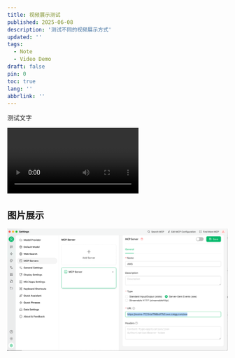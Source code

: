 ```yaml
---
title: 视频展示测试
published: 2025-06-08
description: '测试不同的视频展示方式'
updated: ''
tags:
  - Note
  - Video Demo
draft: false
pin: 0
toc: true
lang: ''
abbrlink: ''
---
```



测试文字

<video src="/videos/AWS_MCP.mp4" controls></video>


## 图片展示

![测试图片](../_assets/Pasted%20image%2020250508231814.png)